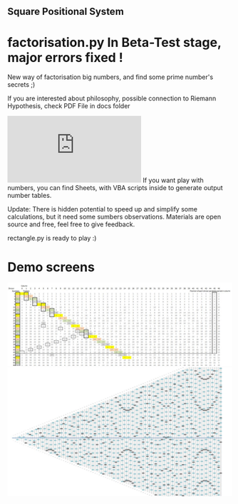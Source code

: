 ## Square Positional System

# factorisation.py In Beta-Test stage, major errors fixed !

New way of factorisation big numbers, and find some prime number's secrets ;)

If you are interested about philosophy, possible connection to Riemann Hypothesis, check PDF File in docs folder

![Square_positional_System.pdf](https://github.com/VoitecP/Square_Positional_System/blob/e7e05679fedfad53625bd43dd423a867394c9248/Docs/Square%20Positional%20System.pdf)
If you want play with numbers, you can find Sheets, with VBA scripts inside to generate output number tables.

Update: There is hidden potential to speed up and simplify some calculations, but it need some sumbers observations.
Materials are open source and free, feel free to give feedback.

rectangle.py is ready to play :)
# Demo screens
![image](https://github.com/VoitecP/Square_Positional_System/blob/e7e05679fedfad53625bd43dd423a867394c9248/images/screen01.jpg)
![image](https://github.com/VoitecP/Square_Positional_System/blob/e7e05679fedfad53625bd43dd423a867394c9248/images/screen02.jpg)



